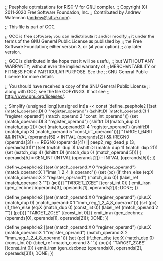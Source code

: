 ;; Peephole optimizations for RISC-V for GNU compiler.
;; Copyright (C) 2011-2020 Free Software Foundation, Inc.
;; Contributed by Andrew Waterman (andrew@sifive.com).

;; This file is part of GCC.

;; GCC is free software; you can redistribute it and/or modify
;; it under the terms of the GNU General Public License as published by
;; the Free Software Foundation; either version 3, or (at your option)
;; any later version.

;; GCC is distributed in the hope that it will be useful,
;; but WITHOUT ANY WARRANTY; without even the implied warranty of
;; MERCHANTABILITY or FITNESS FOR A PARTICULAR PURPOSE.  See the
;; GNU General Public License for more details.

;; You should have received a copy of the GNU General Public License
;; along with GCC; see the file COPYING3.  If not see
;; <http://www.gnu.org/licenses/>.

;; Simplify (unsigned long)(unsigned int)a << const
(define_peephole2
  [(set (match_operand:DI 0 "register_operand")
	(ashift:DI (match_operand:DI 1 "register_operand")
		   (match_operand 2 "const_int_operand")))
   (set (match_operand:DI 3 "register_operand")
	(lshiftrt:DI (match_dup 0) (match_dup 2)))
   (set (match_operand:DI 4 "register_operand")
	(ashift:DI (match_dup 3) (match_operand 5 "const_int_operand")))]
  "TARGET_64BIT
   && INTVAL (operands[5]) < INTVAL (operands[2])
   && (REGNO (operands[3]) == REGNO (operands[4])
       || peep2_reg_dead_p (3, operands[3]))"
  [(set (match_dup 0)
	(ashift:DI (match_dup 1) (match_dup 2)))
   (set (match_dup 4)
	(lshiftrt:DI (match_dup 0) (match_operand 5)))]
{
  operands[5] = GEN_INT (INTVAL (operands[2]) - INTVAL (operands[5]));
})

(define_peephole2
  [(set (match_operand:X 0     "register_operand")
	(match_operand:X 1 "imm_1_2_4_8_operand"))
  (set (pc)
	(if_then_else
	 (eq:X (match_operand:X 2  "register_operand")
			  (match_dup 0))
	 (label_ref (match_operand 3 ""))
	 (pc)))]
  "TARGET_ZCEE"
  [(const_int 0)]
{
  emit_insn (gen_decbnez<mode> (operands[3], operands[1],
    operands[2]));
  DONE;
})

(define_peephole2
  [(set (match_operand:X 0 "register_operand")
	(plus:X (match_dup 0)
		   (match_operand:X 1 "imm_neg_1_2_4_8_operand")))
  (set (pc)
	(if_then_else
	 (eq:X (match_dup 0)
			  (const_int 0))
	 (label_ref (match_operand 2 ""))
	 (pc)))]
  "TARGET_ZCEE"
  [(const_int 0)]
{
  emit_insn (gen_decbnez<mode> (operands[0], operands[1],
    operands[2]));
  DONE;
})

(define_peephole2
  [(set (match_operand:X 0 "register_operand")
	(plus:X (match_operand:X 1 "register_operand")
		   (match_operand:X 2 "imm_neg_1_2_4_8_operand")))
  (set (pc)
	(if_then_else
	 (eq:X (match_dup 0)
			  (const_int 0))
	 (label_ref (match_operand 3 ""))
	 (pc)))]
  "TARGET_ZCEE"
  [(const_int 0)]
{
  emit_insn (gen_decbnez<mode> (operands[0], operands[2],
    operands[3]));
  DONE;
})
